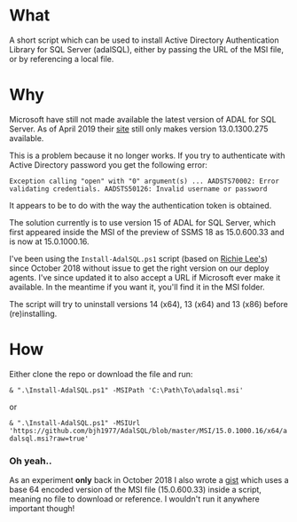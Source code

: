 # What
A short script which can be used to install Active Directory Authentication Library for SQL Server (adalSQL), either by passing the URL of the MSI file, or by referencing a local file.

# Why
Microsoft have still not made available the latest version of ADAL for SQL Server.  As of April 2019 their [site](https://www.microsoft.com/en-us/download/details.aspx?id=48742) still only makes version 13.0.1300.275 available.  

This is a problem because it no longer works.  If you try to authenticate with Active Directory password you get the following error:

`Exception calling "open" with "0" argument(s)
... AADSTS70002: Error validating credentials. AADSTS50126: Invalid username or password`

It appears to be to do with the way the authentication token is obtained. 

The solution currently is to use version 15 of ADAL for SQL Server, which first appeared inside the MSI of the preview of SSMS 18 as 15.0.600.33 and is now at 15.0.1000.16.  

I've been using the `Install-AdalSQL.ps1` script (based on [Richie Lee's](https://gist.github.com/RichieBzzzt/7eef05a1c2846edbef9fff56d51f3db8)) since October 2018 without issue to get the right version on our deploy agents.  I've since updated it to also accept a URL if Microsoft ever make it available.  In the meantime if you want it, you'll find it in the MSI folder.

The script will try to uninstall versions 14 (x64), 13 (x64) and 13 (x86) before (re)installing.

# How
Either clone the repo or download the file and run:

`& ".\Install-AdalSQL.ps1" -MSIPath 'C:\Path\To\adalsql.msi'`

or

`& ".\Install-AdalSQL.ps1" -MSIUrl 'https://github.com/bjh1977/AdalSQL/blob/master/MSI/15.0.1000.16/x64/adalsql.msi?raw=true'` 

### Oh yeah..
As an experiment **only** back in October 2018 I also wrote a [gist](https://gist.github.com/bjh1977/31960999891a72174b9c6aa41d7ee822) which uses a base 64 encoded version of the MSI file (15.0.600.33) inside a script, meaning no file to download or reference.  I wouldn't run it anywhere important though! 